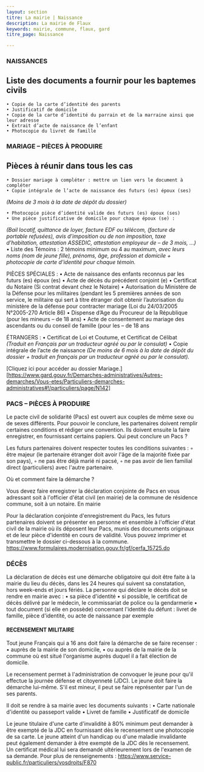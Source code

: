 ```yaml
---
layout: section
titre: La mairie | Naissance
description: La mairie de Flaux
keywords: mairie, commune, flaux, gard
titre_page: Naissance

---
```


### NAISSANCES

## Liste des documents a fournir pour les baptemes civils

    • Copie de la carte d’identité des parents
    • Justificatif de domicile
    • Copie de la carte d’identité du parrain et de la marraine ainsi que leur adresse
    • Extrait d’acte de naissance de l’enfant
    • Photocopie du livret de famille
    
### MARIAGE – PIÈCES À PRODUIRE

## Pièces à réunir dans tous les cas
    • Dossier mariage à compléter : mettre un lien vers le document à compléter 
    • Copie intégrale de l’acte de naissance des futurs (es) époux (ses)
    
*(Moins de 3 mois à la date de dépôt du dossier)*

    • Photocopie pièce d’identité valide des futurs (es) époux (ses)
    • Une pièce justificative de domicile pour chaque époux (se) :
*(Bail locatif, quittance de loyer, facture EDF ou télécom, (facture de portable refusées), avis d’imposition ou de non imposition, taxe d’habitation, attestation ASSEDIC, attestation employeur de – de 3 mois, …)*
    • Liste des Témoins :
2 témoins minimum ou 4 au maximum, *avec leurs noms (nom de jeune fille), prénoms, âge, profession et domicile + photocopie de carte d’identité pour chaque témoin.*

PIÈCES SPÉCIALES :
    • Acte de naissance des enfants reconnus par les futurs (es) époux (es)
    • Acte de décès du précédent conjoint (e)
    • Certificat du Notaire (Si contrat devant chez le Notaire)
    • Autorisation du Ministère de la Défense pour les militaires (pendant les 5 premières années de son service, le militaire qui sert à titre étranger doit obtenir l’autorisation du ministère de la défense pour contracter mariage (Loi du 24/03/2005 N°2005-270 Article 86)
    • Dispense d’Age du Procureur de la République (pour les mineurs – de 18 ans)
    • Acte de consentement au mariage des ascendants ou du conseil de famille (pour les – de 18 ans
    
ÉTRANGERS :
    • Certificat de Loi et Coutume, et Certificat de Célibat
*(Traduit en Français par un traducteur agréé ou par le consulat)*
    • Copie intégrale de l’acte de naissance
*(De moins de 6 mois à la date de dépôt du dossier + traduit en français par un traducteur agréé ou par le consulat).*

[Cliquez ici pour accéder au dossier Mariage.][https://www.gard.gouv.fr/Demarches-administratives/Autres-demarches/Vous-etes/Particuliers-demarches-administratives#!/particuliers/page/N142]


### PACS – PIÈCES À PRODUIRE

Le pacte civil de solidarité (Pacs) est ouvert aux couples de même sexe ou de sexes différents. Pour pouvoir le conclure, les partenaires doivent remplir certaines conditions et rédiger une convention. Ils doivent ensuite la faire enregistrer, en fournissant certains papiers.
Qui peut conclure un Pacs ?

Les futurs partenaires doivent respecter toutes les conditions suivantes :
        ◦ être majeur (le partenaire étranger doit avoir l'âge de la majorité fixée par son pays),
        ◦ ne pas être déjà marié ni pacsé,
        ◦ ne pas avoir de lien familial direct (particuliers) avec l'autre partenaire.
        
Où et comment faire la démarche ?

Vous devez faire enregistrer la déclaration conjointe de Pacs en vous adressant soit à l'officier d'état civil (en mairie) de la commune de résidence commune, soit à un notaire.
En mairie

Pour la déclaration conjointe d'enregistrement du Pacs, les futurs partenaires doivent se présenter en personne et ensemble à l'officier d'état civil de la mairie où ils déposent leur Pacs, munis des documents originaux et de leur pièce d'identité en cours de validité.
Vous pouvez imprimer et transmettre le dossier ci-dessous à la commune.
https://www.formulaires.modernisation.gouv.fr/gf/cerfa_15725.do

### DÉCÈS

La déclaration de décès est une démarche obligatoire qui doit être faite à la mairie du lieu du décès, dans les 24 heures qui suivent sa constatation, hors week-ends et jours fériés.
La personne qui déclare le décès doit se rendre en mairie avec :
    • sa pièce d'identité
    • si possible, le certificat de décès délivré par le médecin, le commissariat de police ou la gendarmerie
    • tout document (si elle en possède) concernant l'identité du défunt : livret de famille, pièce d'identité, ou acte de naissance par exemple
    
#### RECENSEMENT MILITAIRE

Tout jeune Français qui a 16 ans doit faire la démarche de se faire recenser :
    • auprès de la mairie de son domicile,
    • ou auprès de la mairie de la commune où est situé l'organisme auprès duquel il a fait élection de domicile.
    
Le recensement permet à l'administration de convoquer le jeune pour qu'il effectue la journée défense et citoyenneté (JDC).
Le jeune doit faire la démarche lui-même. S'il est mineur, il peut se faire représenter par l'un de ses parents.

Il doit se rendre à sa mairie avec les documents suivants :
    • Carte nationale d'identité ou passeport valide
    • Livret de famille
    • Justificatif de domicile
    
Le jeune titulaire d'une carte d'invalidité à 80% minimum peut demander à être exempté de la JDC en fournissant dès le recensement une photocopie de sa carte.
Le jeune atteint d'un handicap ou d'une maladie invalidante peut également demander à être exempté de la JDC dès le recensement. Un certificat médical lui sera demandé ultérieurement lors de l'examen de sa demande.
Pour plus de renseignements : https://www.service-public.fr/particuliers/vosdroits/F870
